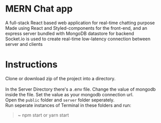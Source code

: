 # MERN Chat app
A full-stack React based web application for real-time chatting purpose <br>
Made using React and Styled-components for the front-end, and an express server bundled with MongoDB datastore for backend <br>
Socket.io is used to create real-time low-latency connection between server and clients <br>

# Instructions
Clone or download zip of the project into a directory. <br><br>
In the Server Directory there's a .env file. Change the value of mongodb inside the file. Set the value as your mongodb connection url. <br>
Open the `public` folder and `server` folder seperately. <br>
Run seperate instances of Terminal in these folders and run:
>\~ npm start or yarn start